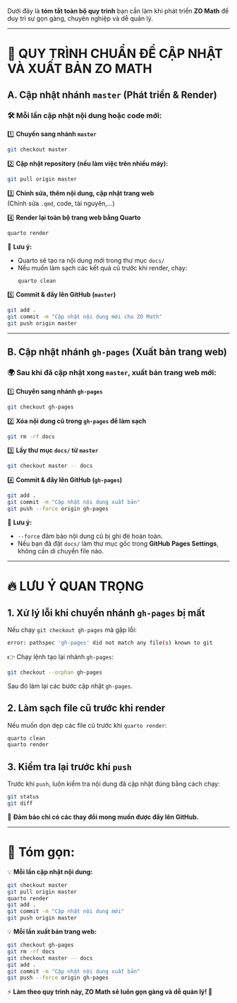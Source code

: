 Dưới đây là **tóm tắt toàn bộ quy trình** bạn cần làm khi phát triển **ZO Math** để duy trì sự gọn gàng, chuyên nghiệp và dễ quản lý.

---

# 🚀 **QUY TRÌNH CHUẨN ĐỂ CẬP NHẬT VÀ XUẤT BẢN ZO MATH**
## **A. Cập nhật nhánh `master` (Phát triển & Render)**
### 🛠 **Mỗi lần cập nhật nội dung hoặc code mới:**
1️⃣ **Chuyển sang nhánh `master`**  
```sh
git checkout master
```

2️⃣ **Cập nhật repository (nếu làm việc trên nhiều máy):**  
```sh
git pull origin master
```

3️⃣ **Chỉnh sửa, thêm nội dung, cập nhật trang web**  
   (Chỉnh sửa `.qmd`, code, tài nguyên,...)

4️⃣ **Render lại toàn bộ trang web bằng Quarto**  
```sh
quarto render
```
📌 **Lưu ý:**
- Quarto sẽ tạo ra nội dung mới trong thư mục `docs/`  
- Nếu muốn làm sạch các kết quả cũ trước khi render, chạy:  
  ```sh
  quarto clean
  ```

5️⃣ **Commit & đẩy lên GitHub (`master`)**  
```sh
git add .
git commit -m "Cập nhật nội dung mới cho ZO Math"
git push origin master
```

---

## **B. Cập nhật nhánh `gh-pages` (Xuất bản trang web)**
### 🌍 **Sau khi đã cập nhật xong `master`, xuất bản trang web mới:**
1️⃣ **Chuyển sang nhánh `gh-pages`**  
```sh
git checkout gh-pages
```

2️⃣ **Xóa nội dung cũ trong `gh-pages` để làm sạch**  
```sh
git rm -rf docs
```

3️⃣ **Lấy thư mục `docs/` từ `master`**  
```sh
git checkout master -- docs
```

4️⃣ **Commit & đẩy lên GitHub (`gh-pages`)**  
```sh
git add .
git commit -m "Cập nhật nội dung xuất bản"
git push --force origin gh-pages
```

📌 **Lưu ý:**  
- `--force` đảm bảo nội dung cũ bị ghi đè hoàn toàn.  
- Nếu bạn đã đặt `docs/` làm thư mục gốc trong **GitHub Pages Settings**, không cần di chuyển file nào.  

---

# 🔥 **LƯU Ý QUAN TRỌNG**
## **1. Xử lý lỗi khi chuyển nhánh `gh-pages` bị mất**
Nếu chạy `git checkout gh-pages` mà gặp lỗi:  
```sh
error: pathspec 'gh-pages' did not match any file(s) known to git
```
👉 Chạy lệnh tạo lại nhánh `gh-pages`:  
```sh
git checkout --orphan gh-pages
```
Sau đó làm lại các bước cập nhật `gh-pages`.

## **2. Làm sạch file cũ trước khi render**
Nếu muốn dọn dẹp các file cũ trước khi `quarto render`:  
```sh
quarto clean
quarto render
```

## **3. Kiểm tra lại trước khi `push`**
Trước khi `push`, luôn kiểm tra nội dung đã cập nhật đúng bằng cách chạy:  
```sh
git status
git diff
```
📌 **Đảm bảo chỉ có các thay đổi mong muốn được đẩy lên GitHub.**

---

# 🎯 **Tóm gọn:**
💡 **Mỗi lần cập nhật nội dung:**  
```sh
git checkout master
git pull origin master
quarto render
git add .
git commit -m "Cập nhật nội dung mới"
git push origin master
```
💡 **Mỗi lần xuất bản trang web:**  
```sh
git checkout gh-pages
git rm -rf docs
git checkout master -- docs
git add .
git commit -m "Cập nhật nội dung xuất bản"
git push --force origin gh-pages
```

⚡ **Làm theo quy trình này, ZO Math sẽ luôn gọn gàng và dễ quản lý! 🚀**